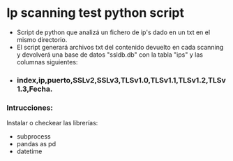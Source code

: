 # Ip scanning test python script

- Script de python que analizá un fichero de ip's dado en un txt en el mismo directorio.
- El script generará archivos txt del contenido devuelto en cada scanning y devolverá una base de datos "ssldb.db" con la tabla "ips" y las columnas siguientes: 
- ### index,ip,puerto,SSLv2,SSLv3,TLSv1.0,TLSv1.1,TLSv1.2,TLSv1.3,Fecha.

### Intrucciones:
Instalar o checkear las librerías:
- subprocess
- pandas as pd
- datetime
 

